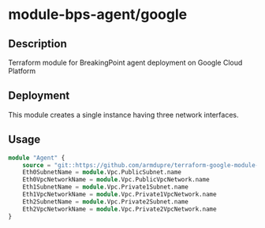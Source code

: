 # module-bps-agent/google

## Description
Terraform module for BreakingPoint agent deployment on Google Cloud Platform

## Deployment
This module creates a single instance having three network interfaces.

## Usage
```tf
module "Agent" {
	source = "git::https://github.com/armdupre/terraform-google-module-bps-agent.git
	Eth0SubnetName = module.Vpc.PublicSubnet.name
	Eth0VpcNetworkName = module.Vpc.PublicVpcNetwork.name
	Eth1SubnetName = module.Vpc.Private1Subnet.name
	Eth1VpcNetworkName = module.Vpc.Private1VpcNetwork.name
	Eth2SubnetName = module.Vpc.Private2Subnet.name
	Eth2VpcNetworkName = module.Vpc.Private2VpcNetwork.name
}
```